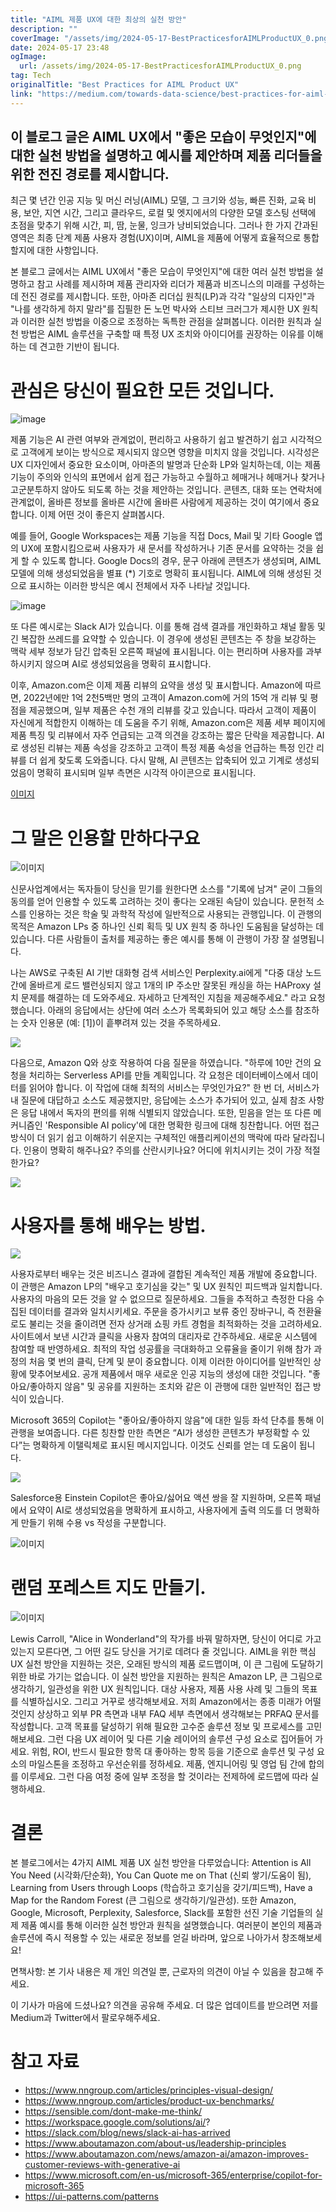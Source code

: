 ```yaml
---
title: "AIML 제품 UX에 대한 최상의 실천 방안"
description: ""
coverImage: "/assets/img/2024-05-17-BestPracticesforAIMLProductUX_0.png"
date: 2024-05-17 23:48
ogImage: 
  url: /assets/img/2024-05-17-BestPracticesforAIMLProductUX_0.png
tag: Tech
originalTitle: "Best Practices for AIML Product UX"
link: "https://medium.com/towards-data-science/best-practices-for-aiml-product-ux-f62da32d5392"
---
```



## 이 블로그 글은 AIML UX에서 "좋은 모습이 무엇인지"에 대한 실천 방법을 설명하고 예시를 제안하며 제품 리더들을 위한 전진 경로를 제시합니다.

최근 몇 년간 인공 지능 및 머신 러닝(AIML) 모델, 그 크기와 성능, 빠른 진화, 교육 비용, 보안, 지연 시간, 그리고 클라우드, 로컬 및 엣지에서의 다양한 모델 호스팅 선택에 초점을 맞추기 위해 시간, 피, 땀, 눈물, 잉크가 낭비되었습니다. 그러나 한 가지 간과된 영역은 최종 단계 제품 사용자 경험(UX)이며, AIML을 제품에 어떻게 효율적으로 통합할지에 대한 사항입니다.

본 블로그 글에서는 AIML UX에서 "좋은 모습이 무엇인지"에 대한 여러 실천 방법을 설명하고 참고 사례를 제시하며 제품 관리자와 리더가 제품과 비즈니스의 미래를 구성하는 데 전진 경로를 제시합니다. 또한, 아마존 리더십 원칙(LP)과 각각 "일상의 디자인"과 "나를 생각하게 하지 말라"를 집필한 돈 노먼 박사와 스티브 크러그가 제시한 UX 원칙과 이러한 실천 방법을 이중으로 조정하는 독특한 관점을 살펴봅니다. 이러한 원칙과 실천 방법은 AIML 솔루션을 구축할 때 특정 UX 조치와 아이디어를 권장하는 이유를 이해하는 데 견고한 기반이 됩니다.

# 관심은 당신이 필요한 모든 것입니다.

<div class="content-ad"></div>

![image](/assets/img/2024-05-17-BestPracticesforAIMLProductUX_0.png)

제품 기능은 AI 관련 여부와 관계없이, 편리하고 사용하기 쉽고 발견하기 쉽고 시각적으로 고객에게 보이는 방식으로 제시되지 않으면 영향을 미치지 않을 것입니다. 시각성은 UX 디자인에서 중요한 요소이며, 아마존의 발명과 단순화 LP와 일치하는데, 이는 제품 기능이 주의와 인식의 표면에서 쉽게 접근 가능하고 수월하고 헤매거나 헤매거나 찾거나 고군분투하지 않아도 되도록 하는 것을 제안하는 것입니다. 콘텐츠, 대화 또는 연락처에 관계없이, 올바른 정보를 올바른 시간에 올바른 사람에게 제공하는 것이 여기에서 중요합니다. 이제 어떤 것이 좋은지 살펴봅시다.

예를 들어, Google Workspaces는 제품 기능을 직접 Docs, Mail 및 기타 Google 앱의 UX에 포함시킴으로써 사용자가 새 문서를 작성하거나 기존 문서를 요약하는 것을 쉽게 할 수 있도록 합니다. Google Docs의 경우, 문구 아래에 콘텐츠가 생성되며, AIML 모델에 의해 생성되었음을 별표 (*) 기호로 명확히 표시됩니다. AIML에 의해 생성된 것으로 표시하는 이러한 방식은 예시 전체에서 자주 나타날 것입니다.

![image](/assets/img/2024-05-17-BestPracticesforAIMLProductUX_1.png)

<div class="content-ad"></div>

또 다른 예시로는 Slack AI가 있습니다. 이를 통해 검색 결과를 개인화하고 채널 활동 및 긴 복잡한 쓰레드를 요약할 수 있습니다. 이 경우에 생성된 콘텐츠는 주 창을 보강하는 맥락 세부 정보가 담긴 압축된 오른쪽 패널에 표시됩니다. 이는 편리하며 사용자를 과부하시키지 않으며 AI로 생성되었음을 명확히 표시합니다.

이후, Amazon.com은 이제 제품 리뷰의 요약을 생성 및 표시합니다. Amazon에 따르면, 2022년에만 1억 2천5백만 명의 고객이 Amazon.com에 거의 15억 개 리뷰 및 평점을 제공했으며, 일부 제품은 수천 개의 리뷰를 갖고 있습니다. 따라서 고객이 제품이 자신에게 적합한지 이해하는 데 도움을 주기 위해, Amazon.com은 제품 세부 페이지에 제품 특징 및 리뷰에서 자주 언급되는 고객 의견을 강조하는 짧은 단락을 제공합니다. AI로 생성된 리뷰는 제품 속성을 강조하고 고객이 특정 제품 속성을 언급하는 특정 인간 리뷰를 더 쉽게 찾도록 도와줍니다. 다시 말해, AI 콘텐츠는 압축되어 있고 기계로 생성되었음이 명확히 표시되며 일부 측면은 시각적 아이콘으로 표시됩니다.

[이미지](/assets/img/2024-05-17-BestPracticesforAIMLProductUX_3.png)

<div class="content-ad"></div>

# 그 말은 인용할 만하다구요

![이미지](/assets/img/2024-05-17-BestPracticesforAIMLProductUX_4.png)

신문사업계에서는 독자들이 당신을 믿기를 원한다면 소스를 "기록에 남겨" 굳이 그들의 동의를 얻어 인용할 수 있도록 고려하는 것이 좋다는 오래된 속담이 있습니다. 문헌적 소스를 인용하는 것은 학술 및 과학적 작성에 일반적으로 사용되는 관행입니다. 이 관행의 목적은 Amazon LPs 중 하나인 신뢰 획득 및 UX 원칙 중 하나인 도움됨을 달성하는 데 있습니다. 다른 사람들이 출처를 제공하는 좋은 예시를 통해 이 관행이 가장 잘 설명됩니다.

나는 AWS로 구축된 AI 기반 대화형 검색 서비스인 Perplexity.ai에게 "다중 대상 노드 간에 올바르게 로드 밸런싱되지 않고 1개의 IP 주소만 잘못된 캐싱을 하는 HAProxy 설치 문제를 해결하는 데 도와주세요. 자세하고 단계적인 지침을 제공해주세요." 라고 요청했습니다. 아래의 응답에서는 상단에 여러 소스가 목록화되어 있고 해당 소스를 참조하는 숫자 인용문 (예: [1])이 흩뿌려져 있는 것을 주목하세요.

<div class="content-ad"></div>

<img src="/assets/img/2024-05-17-BestPracticesforAIMLProductUX_5.png" />

다음으로, Amazon Q와 상호 작용하여 다음 질문을 하였습니다. "하루에 10만 건의 요청을 처리하는 Serverless API를 만들 계획입니다. 각 요청은 데이터베이스에서 데이터를 읽어야 합니다. 이 작업에 대해 최적의 서비스는 무엇인가요?" 한 번 더, 서비스가 내 질문에 대답하고 소스도 제공했지만, 응답에는 소스가 추가되어 있고, 실제 참조 사항은 응답 내에서 독자의 편의를 위해 식별되지 않았습니다. 또한, 믿음을 얻는 또 다른 메커니즘인 'Responsible AI policy'에 대한 명확한 링크에 대해 칭찬합니다. 어떤 접근 방식이 더 읽기 쉽고 이해하기 쉬운지는 구체적인 애플리케이션의 맥락에 따라 달라집니다. 인용이 명확히 해주나요? 주의를 산란시키나요? 어디에 위치시키는 것이 가장 적절한가요?

<img src="/assets/img/2024-05-17-BestPracticesforAIMLProductUX_6.png" />

# 사용자를 통해 배우는 방법.

<div class="content-ad"></div>

<img src="/assets/img/2024-05-17-BestPracticesforAIMLProductUX_7.png" />

사용자로부터 배우는 것은 비즈니스 결과에 결합된 계속적인 제품 개발에 중요합니다. 이 관행은 Amazon LP의 "배우고 호기심을 갖는" 및 UX 원칙인 피드백과 일치합니다. 사용자의 마음의 모든 것을 알 수 없으므로 질문하세요. 그들을 추적하고 측정한 다음 수집된 데이터를 결과와 일치시키세요. 주문을 증가시키고 보류 중인 장바구니, 즉 전환율로도 불리는 것을 줄이려면 전자 상거래 쇼핑 카트 경험을 최적화하는 것을 고려하세요. 사이트에서 보낸 시간과 클릭을 사용자 참여의 대리자로 간주하세요. 새로운 시스템에 참여할 때 반영하세요. 최적의 작업 성공률을 극대화하고 오류율을 줄이기 위해 참가 과정의 처음 몇 번의 클릭, 단계 및 분이 중요합니다. 이제 이러한 아이디어를 일반적인 상황에 맞추어보세요. 공개 제품에서 매우 새로운 인공 지능의 생성에 대한 것입니다. "좋아요/좋아하지 않음" 및 공유를 지원하는 조치와 같은 이 관행에 대한 일반적인 접근 방식이 있습니다.

Microsoft 365의 Copilot는 "좋아요/좋아하지 않음"에 대한 일등 좌석 단추를 통해 이 관행을 보여줍니다. 다른 칭찬할 만한 측면은 “AI가 생성한 콘텐츠가 부정확할 수 있다”는 명확하게 이탤릭체로 표시된 메시지입니다. 이것도 신뢰를 얻는 데 도움이 됩니다.

<img src="/assets/img/2024-05-17-BestPracticesforAIMLProductUX_8.png" />

<div class="content-ad"></div>

Salesforce용 Einstein Copilot은 좋아요/싫어요 액션 쌍을 잘 지원하며, 오른쪽 패널에서 요약이 AI로 생성되었음을 명확하게 표시하고, 사용자에게 출력 의도를 더 명확하게 만들기 위해 수용 vs 작성을 구분합니다.

![이미지](/assets/img/2024-05-17-BestPracticesforAIMLProductUX_9.png)

# 랜덤 포레스트 지도 만들기.

![이미지](/assets/img/2024-05-17-BestPracticesforAIMLProductUX_10.png)

<div class="content-ad"></div>

Lewis Carroll, "Alice in Wonderland"의 작가를 바꿔 말하자면, 당신이 어디로 가고 있는지 모른다면, 그 어떤 길도 당신을 거기로 데려다 줄 것입니다. AIML을 위한 핵심 UX 실천 방안을 지원하는 것은, 오래된 방식의 제품 로드맵이며, 이 큰 그림에 도달하기 위한 바로 가기는 없습니다. 이 실천 방안을 지원하는 원칙은 Amazon LP, 큰 그림으로 생각하기, 일관성을 위한 UX 원칙입니다. 대상 사용자, 제품 사용 사례 및 그들의 목표를 식별하십시오. 그리고 거꾸로 생각해보세요. 저희 Amazon에서는 종종 미래가 어떨 것인지 상상하고 외부 PR 측면과 내부 FAQ 세부 측면에서 생각해보는 PRFAQ 문서를 작성합니다. 고객 목표를 달성하기 위해 필요한 고수준 솔루션 정보 및 프로세스를 고민해보세요. 그런 다음 UX 레이어 및 다른 기술 레이어의 솔루션 구성 요소로 집어들어 가세요. 위험, ROI, 반드시 필요한 항목 대 좋아하는 항목 등을 기준으로 솔루션 및 구성 요소의 마일스톤을 조정하고 우선순위를 정하세요. 제품, 엔지니어링 및 영업 팀 간에 합의를 이루세요. 그런 다음 여정 중에 일부 조정을 할 것이라는 전제하에 로드맵에 따라 실행하세요.

# 결론

본 블로그에서는 4가지 AIML 제품 UX 실천 방안을 다루었습니다: Attention is All You Need (시각화/단순화), You Can Quote me on That (신뢰 쌓기/도움이 됨), Learning from Users through Loops (학습하고 호기심을 갖기/피드백), Have a Map for the Random Forest (큰 그림으로 생각하기/일관성). 또한 Amazon, Google, Microsoft, Perplexity, Salesforce, Slack를 포함한 선진 기술 기업들의 실제 제품 예시를 통해 이러한 실천 방안과 원칙을 설명했습니다. 여러분이 본인의 제품과 솔루션에 즉시 적용할 수 있는 새로운 정보를 얻길 바라며, 앞으로 나아가서 창조해보세요!

면책사항: 본 기사 내용은 제 개인 의견일 뿐, 근로자의 의견이 아닐 수 있음을 참고해 주세요.

<div class="content-ad"></div>

이 기사가 마음에 드셨나요? 의견을 공유해 주세요. 더 많은 업데이트를 받으려면 저를 Medium과 Twitter에서 팔로우해주세요.

# 참고 자료

- https://www.nngroup.com/articles/principles-visual-design/
- https://www.nngroup.com/articles/product-ux-benchmarks/
- https://sensible.com/dont-make-me-think/
- https://workspace.google.com/solutions/ai/?
- https://slack.com/blog/news/slack-ai-has-arrived
- https://www.aboutamazon.com/about-us/leadership-principles
- https://www.aboutamazon.com/news/amazon-ai/amazon-improves-customer-reviews-with-generative-ai
- https://www.microsoft.com/en-us/microsoft-365/enterprise/copilot-for-microsoft-365
- https://ui-patterns.com/patterns